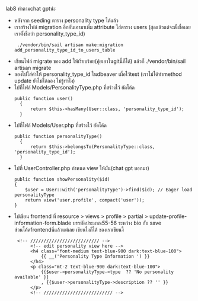 lab8 ทำตามchat gptน่ะ <br/>
- หลังจาก seeding ตาราง personality type ได้แล้ว
- เราสร้างไฟล์ migration อีกอันเอามาเพิ่ม attribute ใส่ตาราง users (สุดแล้วแต่จะตั้งชื่อเลย เราตั้งชื่อว่า personality_type_id)
  ```
   ./vendor/bin/sail artisan make:migration add_personality_type_id_to_users_table
  ```
- เขียนไฟล์ migrate ของ add ให้เรียบร้อย(คุ้ยเอาในgitนี้ก็ได้) แล้วก็ ./vendor/bin/sail artisan migrate
- ลองไปใส่ค่าให้ personality_type_id ในdbeaver เผื่อไว้test (เราไม่ได้ทำmethod update ยังไม่ได้ลอง ไม่รู้ทำไง)
- ไปที่ไฟล์ Models/PersonalityType.php ที่สร้างไว้ ยัดโค้ด
  ```
  public function user()
    {
        return $this->hasMany(User::class, 'personality_type_id');
    }
  ```
- ไปที่ไฟล์ Models/User.php ที่สร้างไว้ ยัดโค้ด
  ```
  public function personalityType()
    {
        return $this->belongsTo(PersonalityType::class, 'personality_type_id');
    }
  ```
- ไปที่ UserController.php กำหนด view ให้มัน(chat gpt บอกมา)
    ```
    public function showPersonality($id)
    {
        $user = User::with('personalityType')->find($id); // Eager load personalityType
        return view('user.profile', compact('user'));
    }
    ```
- ไปเขียน frontend ที่ resource > views > profile > partial > update-profile-information-form.blade บรรทัดประมาณ55-56 ระหว่าง bio กับ save <br/>
  ส่วนโค้ดfrontendนี่แล้วแต่เลย เขียนไงก็ได้ ของเราเขียนงี้
  ```
   <!-- ////////////////////////// -->
        <!-- edit personality view here -->
        <h4 class="font-medium text-blue-900 dark:text-blue-100">
            {{ __('Personality Type Information ') }}
        </h4>
        <p class="mt-2 text-blue-900 dark:text-blue-100">
            {{$user->personalityType->type  ?? 'No personality available' }}
            , {{$user->personalityType->description ?? '' }}
        </p>
        <!-- ////////////////////////// -->
  ```
